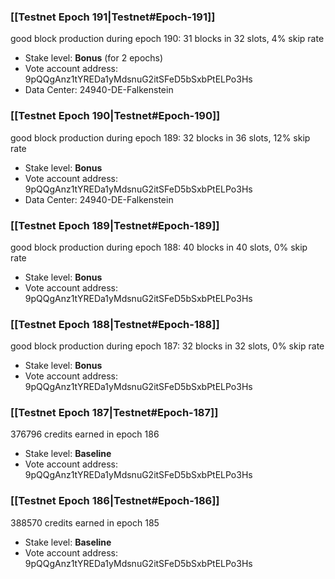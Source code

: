 ### [[Testnet Epoch 191|Testnet#Epoch-191]]
good block production during epoch 190: 31 blocks in 32 slots, 4% skip rate
* Stake level: **Bonus** (for 2 epochs)
* Vote account address: 9pQQgAnz1tYREDa1yMdsnuG2itSFeD5bSxbPtELPo3Hs
* Data Center: 24940-DE-Falkenstein
### [[Testnet Epoch 190|Testnet#Epoch-190]]
good block production during epoch 189: 32 blocks in 36 slots, 12% skip rate
* Stake level: **Bonus**
* Vote account address: 9pQQgAnz1tYREDa1yMdsnuG2itSFeD5bSxbPtELPo3Hs
* Data Center: 24940-DE-Falkenstein
### [[Testnet Epoch 189|Testnet#Epoch-189]]
good block production during epoch 188: 40 blocks in 40 slots, 0% skip rate
* Stake level: **Bonus**
* Vote account address: 9pQQgAnz1tYREDa1yMdsnuG2itSFeD5bSxbPtELPo3Hs
### [[Testnet Epoch 188|Testnet#Epoch-188]]
good block production during epoch 187: 32 blocks in 32 slots, 0% skip rate
* Stake level: **Bonus**
* Vote account address: 9pQQgAnz1tYREDa1yMdsnuG2itSFeD5bSxbPtELPo3Hs
### [[Testnet Epoch 187|Testnet#Epoch-187]]
376796 credits earned in epoch 186
* Stake level: **Baseline**
* Vote account address: 9pQQgAnz1tYREDa1yMdsnuG2itSFeD5bSxbPtELPo3Hs
### [[Testnet Epoch 186|Testnet#Epoch-186]]
388570 credits earned in epoch 185
* Stake level: **Baseline**
* Vote account address: 9pQQgAnz1tYREDa1yMdsnuG2itSFeD5bSxbPtELPo3Hs